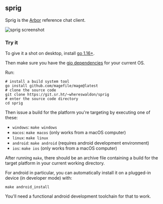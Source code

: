 ## sprig

Sprig is the [Arbor](https://arbor.chat) reference chat client. 


![sprig screenshot](https://git.sr.ht/~whereswaldon/sprig/blob/main/img/screenshot.png)

### Try it

To give it a shot on desktop, install [go 1.16+](https://golang.org/dl).

Then make sure you have the [gio dependencies](https://gioui.org/doc/install#linux) for your current OS.

Run:

```
# install a build system tool
go install github.com/magefile/mage@latest
# clone the source code
git clone https://git.sr.ht/~whereswaldon/sprig
# enter the source code directory
cd sprig
```

Then issue a build for the platform you're targeting by executing one of these:

- `windows`: `make windows`
- `macos`: `make macos` (only works from a macOS computer)
- `linux`: `make linux`
- `android`: `make android` (requires android development environment)
- `ios`: `make ios` (only works from a macOS computer)

After running `make`, there should be an archive file containing a build for the target platform in your current working directory.

For android in particular, you can automatically install it on a plugged-in device (in developer mode) with:

```
make android_install
```

You'll need a functional android development toolchain for that to work.
